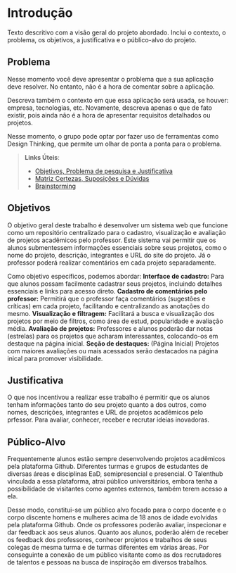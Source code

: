 # Introdução

Texto descritivo com a visão geral do projeto abordado. Inclui o contexto, o problema, os objetivos, a justificativa e o público-alvo do projeto.

## Problema
Nesse momento você deve apresentar o problema que a sua aplicação deve  resolver. No entanto, não é a hora de comentar sobre a aplicação.

Descreva também o contexto em que essa aplicação será usada, se  houver: empresa, tecnologias, etc. Novamente, descreva apenas o que de  fato existir, pois ainda não é a hora de apresentar requisitos  detalhados ou projetos.

Nesse momento, o grupo pode optar por fazer uso  de ferramentas como Design Thinking, que permite um olhar de ponta a ponta para o problema.

> **Links Úteis**:
> - [Objetivos, Problema de pesquisa e Justificativa](https://medium.com/@versioparole/objetivos-problema-de-pesquisa-e-justificativa-c98c8233b9c3)
> - [Matriz Certezas, Suposições e Dúvidas](https://medium.com/educa%C3%A7%C3%A3o-fora-da-caixa/matriz-certezas-suposi%C3%A7%C3%B5es-e-d%C3%BAvidas-fa2263633655)
> - [Brainstorming](https://www.euax.com.br/2018/09/brainstorming/)

## Objetivos

O objetivo geral deste trabalho é desenvolver um sistema web que funcione como um repositório centralizado para o cadastro, visualização e avaliação de projetos acadêmicos pelo professor. Este sistema vai permitir que os alunos submentessem informações essenciais sobre seus projetos, como o nome do projeto, descrição, integrantes e URL do site do projeto. Já o professor poderá realizar comentários em cada projeto separadamente.

Como objetivo específicos, podemos abordar:
**Interface de cadastro:** Para que alunos possam facilmente cadastrar seus projetos, incluindo detalhes essenciais e links para acesso direto.
**Cadastro de comentários pelo professor:** Permitirá que o professor faça comentários (sugestôes e críticas) em cada projeto, facilitando e centralizando as anotações do mesmo.
**Visualização e filtragem:** Facilitará a busca e visualização dos projetos por meio de filtros, como área de estud, popularidade e avaliação média.
**Avaliação de projetos:** Professores e alunos poderão dar notas (estrelas) para os projetos que acharam interessantes, colocando-os em destaque na página inicial.
**Seção de destaques:** (Página Inicial) Projetos com maiores avaliações ou mais acessados serão destacados na página inical para promover visibilidade.

## Justificativa

O que nos incentivou a realizar esse trabalho é permitir que os alunos tenham informações tanto do seu projeto quanto a dos outros, como nomes, descrições, integrantes e URL de projetos acadêmicos pelo prfessor. Para avaliar, conhecer, receber e recrutar ideias inovadoras.

## Público-Alvo

Frequentemente alunos estão sempre desenvolvendo projetos acadêmicos pela plataforma Github. Diferentes turmas e grupos de estudantes de diversas áreas e disciplinas EaD, semipresencial e presencial. O Talenthub vinculada a essa plataforma, atrai público universitários, embora tenha a possibilidade de visitantes como agentes externos, também terem acesso a ela.

Desse modo, constitui-se um público alvo focado para o corpo docente e o corpo discente homens e mulheres acima de 18 anos de idade evolvidas pela plataforma Github. Onde os professores poderão avaliar, inspecionar e dar feedback aos seus alunos. Quanto aos alunos, poderão além de receber os feedback dos professores, conhecer projetos e trabalhos de seus colegas de mesma turma e de turmas diferentes em várias áreas. Por conseguinte a conexão de um público visitante como as dos recrutadores de talentos e pessoas na busca de inspiração em diversos trabalhos.
